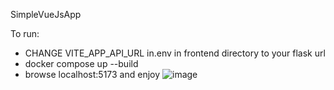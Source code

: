SimpleVueJsApp

To run: 
- CHANGE VITE_APP_API_URL in.env in frontend directory to your flask url
- docker compose up --build
- browse localhost:5173 and enjoy
![image](https://github.com/user-attachments/assets/896aa4a5-ed12-421a-8f51-a39176f0ff84)
